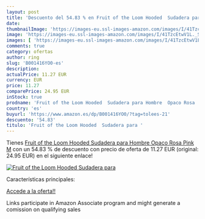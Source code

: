 ```yaml
---
layout: post
title: 'Descuento del 54.83 % en Fruit of the Loom Hooded  Sudadera para '
date: 
thumbnailImage: 'https://images-eu.ssl-images-amazon.com/images/I/41TzcEtwV1L._SL200_.jpg'
image: 'https://images-eu.ssl-images-amazon.com/images/I/41TzcEtwV1L._SL200_.jpg'
images: [ 'https://images-eu.ssl-images-amazon.com/images/I/41TzcEtwV1L._SL200_.jpg' ]
comments: true
category: ofertas
author: ring
slug: 'B001416YO0-es'
description:
actualPrice: 11.27 EUR
currency: EUR
price: 11.27
comparePrice: 24.95 EUR
inStock: true
prodname: 'Fruit of the Loom Hooded  Sudadera para Hombre  Opaco Rosa  Pink  M'
country: 'es'
buyurl: 'https://www.amazon.es/dp/B001416YO0/?tag=tolees-21'
descuento: '54.83'
titulo: 'Fruit of the Loom Hooded  Sudadera para '
---
```


Tienes [Fruit of the Loom Hooded  Sudadera para Hombre  Opaco Rosa  Pink  M](https://www.amazon.es/dp/B001416YO0/?tag=tolees-21) con un 54.83 % de descuento con precio de oferta de 11.27 EUR (original: 24.95 EUR) en el siguiente enlace!

[![Fruit of the Loom Hooded  Sudadera para ](https://images-eu.ssl-images-amazon.com/images/I/41TzcEtwV1L._SL200_.jpg)](https://www.amazon.es/dp/B001416YO0/?tag=tolees-21)

Características principales:


[Accede a la oferta!!](https://www.amazon.es/dp/B001416YO0/?tag=tolees-21)

Links participate in Amazon Associate program and might generate a comission on qualifying sales


